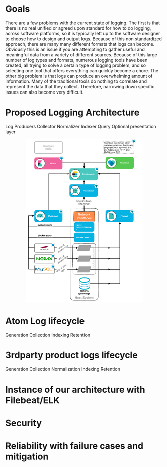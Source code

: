 # Goals
There are a few problems with the current state of logging.  The first is that there is no real unified or agreed upon standard for how to do logging, across software platforms, so it is typically left up to the software designer to choose how to design and output logs.  Because of this non standardized approach, there are many many different formats that logs can become.  Obviously this is an issue if you are attempting to gather useful and meaningful data from a variety of different sources.  Because of this large number of log types and formats, numerous logging tools have been created, all trying to solve a certain type of logging problem, and so selecting one tool that offers everything can quickly become a chore.  The other big problem is that logs can produce an overwhelming amount of information.  Many of the traditional tools do nothing to correlate and represent the data that they collect.  Therefore, narrowing down specific issues can also become very difficult.


# Proposed Logging Architecture
  Log Producers
  Collector 
  Normalizer
  Indexer
  Query
  Optional presentation layer

<p align="center">
  <img src="Untitled%20Diagram.png" />
</p>

# Atom Log lifecycle
  Generation
  Collection
  Indexing
  Retention
  
# 3rdparty product logs lifecycle
Generation
Collection
Normalization
Indexing
Retention

# Instance of our architecture with Filebeat/ELK

# Security

# Reliability with failure cases and mitigation
